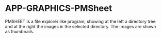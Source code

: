 APP-GRAPHICS-PMSheet
====================

PMSHEET is a file explorer like program, showing at the left a directory tree and at the right the images in the selected directory. The images are shown as thumbnails. 

